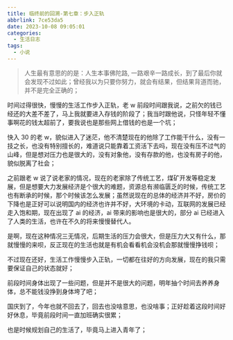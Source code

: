```yaml
---
title: 临终前的回溯-第七章：步入正轨
abbrlink: 7ce53da5
date: 2023-10-08 09:05:01
categories:
  - 生活日志
tags:
  - 小说
---
```

> 人生最有意思的的是：人生本事佛陀路, 一路艰辛一路成长，到了最后你就会发现不过如此；曾经我以为只要你努力，就会有结果，但结果背道而驰，并不是完全正确的；

时间过得很快，慢慢的生活工作步入正轨，老 w 前段时间跟我说，之前欠的钱已经还的大差不差了，马上我就要进入存钱的阶段了；我当时跟他说，只怪年轻不懂事啊花的钱太超前了，要我说也是那些网上借钱的也是一个坑；

快入 30 的老 w，貌似进入了迷茫，他不清楚现在的他除了工作能干什么，没有一技之长，也没有特别擅长的，难道说只能靠着工资活下去吗，现在没有压不过气的山峰，但是想对压力也是很大的，没有对象他，没有存款的他，也没有房子的他，貌似脱离了社会；

之前跟老 w 说了说老家的情况，现在的老家除了传统工艺，煤矿开发等稳定发展，但是想要大力发展经济是个很大的难题，资源总有濒临匮乏的时候，传统工艺也有断承的时候，那个时候该怎么发展；虽然说现在的总体的经济并不好，房价的下降也是正好可以说明国内的经济也许并不好，大环境的卡动，互联网的发展已经走入饱和期，现在出现了 ai 的经济，ai 带来的影响也是很大的，部分 ai 已经进入了人类的生活，也许在不久的将来慢慢替代人。

是啊，现在这种情况三无情况，后期生活的压力会很大，但是压力大又有什么，那就慢慢的来呗，反正现在的生活也就是有机会看看机会没机会那就慢慢挣钱呗；

不过现在还好，生活工作慢慢步入正轨，一切都在往好的方向发展，现在的我只需要保证自己的状态就好；

前段时间身体出现了一些问题，但是并不是很大的问题，明年抽个时间去养养身体，总不能钱没挣到身体垮了吧；

国庆到了，今年也就不回去了，回去也没啥意思，也没啥事；正好趁着这段时间好好休息，毕竟前段时间一直加班确实很累；

也是时候规划自己的生活了，毕竟马上进入青年了；
